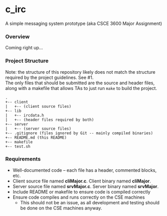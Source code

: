 # c\_irc

A simple messaging system prototype (aka CSCE 3600 Major Assignment)

### Overview

Coming right up...

### Project Structure

Note: the structure of this repository likely does not match the structure required by the project guidelines. See #1.  
The only files that should be submitted are the source and header files, along with a makefile that allows TAs to just run `make` to build the project.

```
.
+-- client
|   +-- (client source files)
+-- lib
|   +-- ircdata.h
|   +-- (header files required by both)
+-- server
|   +-- (server source files)
+-- .gitignore (files ignored by Git -- mainly compiled binaries)
+-- README.md (this README)
+-- makefile
+-- test.sh
```

### Requirements

- Well-documented code – each file has a header, commented blocks, etc.
- Client source file named **cliMajor.c**. Client binary named **cliMajor**.
- Server source file named **srvMajor.c**. Server binary named **srvMajor**.
- Include README or makefile to ensure code is compiled correctly
- Ensure code compiles and runs correctly on the CSE machines
  - This should not be an issue, as all development and testing should be done on the CSE machines anyway.


